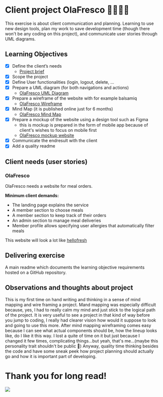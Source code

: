 # Client project OlaFresco 🥗🥩🍜🚀

This exercise is about client communication and planning. Learning to use new design tools, plan my work to save development time (though there won't be any coding on this project), and communicate user stories through UML diagrams.

## Learning Objectives

- [x] Define the client’s needs
  * [Project brief](https://www.canva.com/design/DAEnW5Zv9-E/Uhn8j7tLrGG_zhIDm485hg/watch?utm_content=DAEnW5Zv9-E&utm_campaign=designshare&utm_medium=link&utm_source=publishsharelink)
- [x] Scope the project
- [x] Define User functionalities (login, logout, delete, ...
- [x] Prepare a UML diagram (for both navigations and actions)
  * [OlaFresco UML Diagram](https://bit.ly/2VVk1OV)
- [x] Prepare a wireframe of the website with for example balsamiq
  * [OlaFresco Wireframe](https://balsamiq.cloud/sbzozvn/p4p25ei)
- [x] Mind Map (it is published online just for 6 months)
  * [OlaFresco Mind Map](https://atlas.mindmup.com/2021/08/e5524a00000311ecb29ac1d36e5f0de8/olafresco_landing_page/index.html)
- [x] Prepare a mockup of the website using a design tool such as Figma
  * this is mockup is prepared in the form of mobile app because of client's wishes to focus on mobile first 
  * [OlaFresco mockup website](https://www.figma.com/file/zBXleZ1PFx5ZxIIIYX0ykp/Delivery-App_UI-Kit-Copy?node-id=33%3A444)
- [x] Communicate the endresult with the client
- [x] Add a quality readme

## Client needs (user stories)

### OlaFresco

OlaFresco needs a website for meal orders.

**Minimum client demands:**
* The landing page explains the service
* A member section to choose meals
* A member section to keep track of their orders
* An admin section to manage meal deliveries
* Member profile allows specifying user allergies that automatically filter meals

This website will look a lot like [hellofresh](https://www.hellofresh.be/?locale=nl-BE)

## Delivering exercise

A main readme which documents the learning objective requirements hosted on a GitHub repository.

## Observations and thoughts about project

This is my first time on hand writing and thinking in a sense of mind mapping and wire framing a project. Mand mapping was especially difficult 
because, yes, I had to really calm my mind and just stick to the logical path of the project. It is very useful to see a project in that kind of way before you jump
to coding, I really had clearer vision how would it suppose to look and going to use this more. After mind mapping wireframing comes easy because I can see
what actual components should be, how the lineup looks like, do I like it this way. I lost a quite of time on it but just because I changed it few times, 
complicating things...but yeah, that's me...(maybe this personality trait shouldn't be public 🤫) Anyway, quality time thinking besides the code and have some sneak peek
how project planning should actually go and how it is important part of developing. 

# Thank you for long read!

<img src="https://media.giphy.com/media/RKAkqx9i2ZxcPQpj2M/giphy.gif?cid=ecf05e47i26p8jr7wtkcr4isn5gq56r1v993y8wn7mluzgpe&rid=giphy.gif&ct=g">


